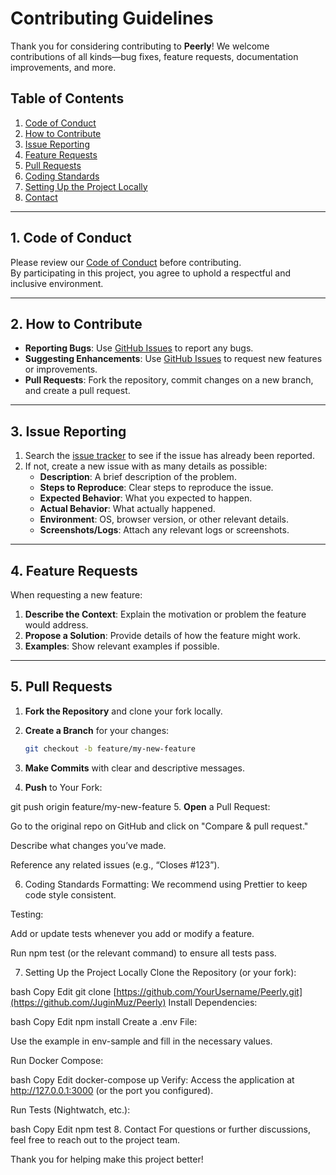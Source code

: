# Contributing Guidelines

Thank you for considering contributing to **Peerly**! We welcome contributions of all kinds—bug fixes, feature requests, documentation improvements, and more.

## Table of Contents
1. [Code of Conduct](#code-of-conduct)  
2. [How to Contribute](#how-to-contribute)  
3. [Issue Reporting](#issue-reporting)  
4. [Feature Requests](#feature-requests)  
5. [Pull Requests](#pull-requests)  
6. [Coding Standards](#coding-standards)  
7. [Setting Up the Project Locally](#setting-up-the-project-locally)  
8. [Contact](#contact)

---

## 1. Code of Conduct
Please review our [Code of Conduct](./CODE_OF_CONDUCT.md) before contributing.  
By participating in this project, you agree to uphold a respectful and inclusive environment.

---

## 2. How to Contribute
- **Reporting Bugs**: Use [GitHub Issues](./issues) to report any bugs.
- **Suggesting Enhancements**: Use [GitHub Issues](./issues) to request new features or improvements.
- **Pull Requests**: Fork the repository, commit changes on a new branch, and create a pull request.

---

## 3. Issue Reporting
1. Search the [issue tracker](./issues) to see if the issue has already been reported.
2. If not, create a new issue with as many details as possible:  
   - **Description**: A brief description of the problem.  
   - **Steps to Reproduce**: Clear steps to reproduce the issue.  
   - **Expected Behavior**: What you expected to happen.  
   - **Actual Behavior**: What actually happened.  
   - **Environment**: OS, browser version, or other relevant details.  
   - **Screenshots/Logs**: Attach any relevant logs or screenshots.

---

## 4. Feature Requests
When requesting a new feature:  
1. **Describe the Context**: Explain the motivation or problem the feature would address.  
2. **Propose a Solution**: Provide details of how the feature might work.  
3. **Examples**: Show relevant examples if possible.

---

## 5. Pull Requests
1. **Fork the Repository** and clone your fork locally.  
2. **Create a Branch** for your changes:
   ```bash
   git checkout -b feature/my-new-feature
3. **Make Commits** with clear and descriptive messages.

4. **Push** to Your Fork:

git push origin feature/my-new-feature
5. **Open** a Pull Request:

Go to the original repo on GitHub and click on "Compare & pull request."

Describe what changes you’ve made.

Reference any related issues (e.g., “Closes #123”).

6. Coding Standards
Formatting: We recommend using Prettier to keep code style consistent.

Testing:

Add or update tests whenever you add or modify a feature.

Run npm test (or the relevant command) to ensure all tests pass.

7. Setting Up the Project Locally
Clone the Repository (or your fork):

bash
Copy
Edit
git clone [https://github.com/YourUsername/Peerly.git](https://github.com/JuginMuz/Peerly)
Install Dependencies:

bash
Copy
Edit
npm install
Create a .env File:

Use the example in env-sample and fill in the necessary values.

Run Docker Compose:

bash
Copy
Edit
docker-compose up
Verify: Access the application at http://127.0.0.1:3000 (or the port you configured).

Run Tests (Nightwatch, etc.):

bash
Copy
Edit
npm test
8. Contact
For questions or further discussions, feel free to reach out to the project team.

Thank you for helping make this project better!


